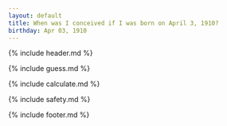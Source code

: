 ```yaml
---
layout: default
title: When was I conceived if I was born on April 3, 1910?
birthday: Apr 03, 1910
---
```


{% include header.md %}

{% include guess.md %}

{% include calculate.md %}

{% include safety.md %}

{% include footer.md %}



